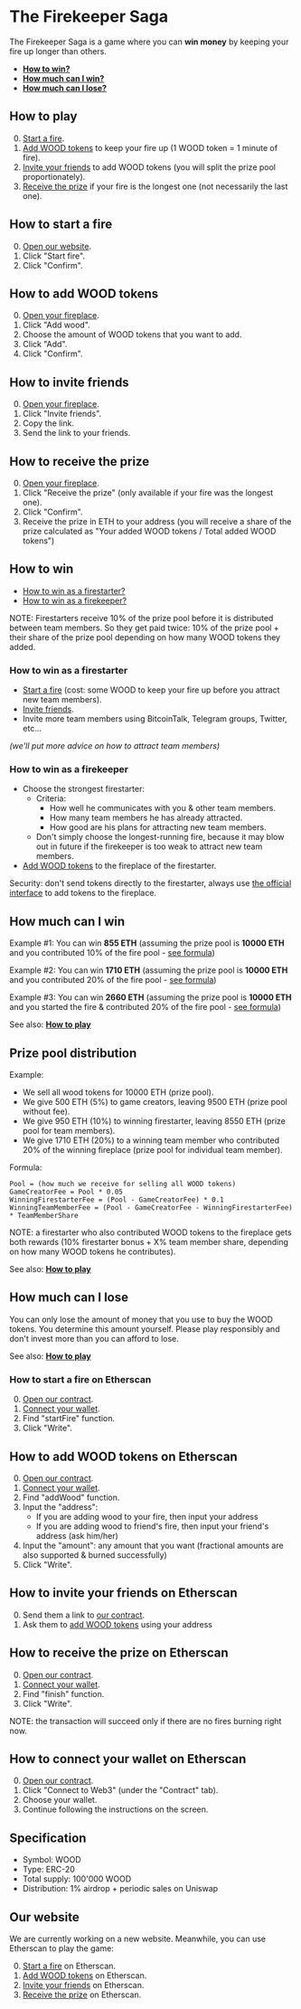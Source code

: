# The Firekeeper Saga

The Firekeeper Saga is a game where you can **win money** by keeping your fire up longer than others.

* **[How to win?](#how-to-win)**
* **[How much can I win?](#how-much-can-i-win)**
* **[How much can I lose?](#how-much-can-i-lose)**

## How to play

0. [Start a fire](#how-to-start-a-fire).
0. [Add WOOD tokens](#how-to-add-wood-tokens) to keep your fire up (1 WOOD token = 1 minute of fire).
0. [Invite your friends](#how-to-invite-friends) to add WOOD tokens (you will split the prize pool proportionately).
0. [Receive the prize](#how-to-receive-the-prize) if your fire is the longest one (not necessarily the last one).

## How to start a fire

0. [Open our website](#our-website).
0. Click "Start fire".
0. Click "Confirm".

## How to add WOOD tokens

0. [Open your fireplace](#your-fireplace).
0. Click "Add wood".
0. Choose the amount of WOOD tokens that you want to add.
0. Click "Add".
0. Click "Confirm".

## How to invite friends

0. [Open your fireplace](#your-fireplace).
0. Click "Invite friends".
0. Copy the link.
0. Send the link to your friends.

## How to receive the prize

0. [Open your fireplace](#your-fireplace).
0. Click "Receive the prize" (only available if your fire was the longest one).
0. Click "Confirm".
0. Receive the prize in ETH to your address (you will receive a share of the prize calculated as "Your added WOOD tokens / Total added WOOD tokens")

## How to win

* [How to win as a firestarter?](#how-to-win-as-a-firestarter)
* [How to win as a firekeeper?](#how-to-win-as-a-firekeeper)

NOTE: Firestarters receive 10% of the prize pool before it is distributed between team members. So they get paid twice: 10% of the prize pool + their share of the prize pool depending on how many WOOD tokens they added.

### How to win as a firestarter

* [Start a fire](#how-to-start-a-fire) (cost: some WOOD to keep your fire up before you attract new team members).
* [Invite friends](#how-to-invite-friends).
* Invite more team members using BitcoinTalk, Telegram groups, Twitter, etc...

*(we'll put more advice on how to attract team members)*

### How to win as a firekeeper

* Choose the strongest firestarter:
  * Criteria:
    * How well he communicates with you & other team members.
    * How many team members he has already attracted.
    * How good are his plans for attracting new team members.
  * Don't simply choose the longest-running fire, because it may blow out in future if the firekeeper is too weak to attract new team members.
* [Add WOOD tokens](#how-to-add-wood-tokens) to the fireplace of the firestarter.

Security: don't send tokens directly to the firestarter, always use [the official interface](#our-website) to add tokens to the fireplace.

## How much can I win

Example #1: You can win **855 ETH** (assuming the prize pool is **10000 ETH** and you contributed 10% of the fire pool - [see formula](#prize-pool-distribution))

Example #2: You can win **1710 ETH** (assuming the prize pool is **10000 ETH** and you contributed 20% of the fire pool - [see formula](#prize-pool-distribution))

Example #3: You can win **2660 ETH** (assuming the prize pool is **10000 ETH** and you started the fire & contributed 20% of the fire pool - [see formula](#prize-pool-distribution))

See also: **[How to play](#how-to-play)**

## Prize pool distribution

Example:

* We sell all wood tokens for 10000 ETH (prize pool).
* We give 500 ETH (5%) to game creators, leaving 9500 ETH (prize pool without fee).
* We give 950 ETH (10%) to winning firestarter, leaving 8550 ETH (prize pool for team members).
* We give 1710 ETH (20%) to a winning team member who contributed 20% of the winning fireplace (prize pool for individual team member).

Formula:

```
Pool = (how much we receive for selling all WOOD tokens)
GameCreatorFee = Pool * 0.05
WinningFirestarterFee = (Pool - GameCreatorFee) * 0.1
WinningTeamMemberFee = (Pool - GameCreatorFee - WinningFirestarterFee) * TeamMemberShare
```

NOTE: a firestarter who also contributed WOOD tokens to the fireplace gets both rewards (10% firestarter bonus + X% team member share, depending on how many WOOD tokens he contributes).

See also: **[How to play](#how-to-play)**

## How much can I lose

You can only lose the amount of money that you use to buy the WOOD tokens. You determine this amount yourself. Please play responsibly and don't invest more than you can afford to lose.

See also: **[How to play](#how-to-play)**

### How to start a fire on Etherscan

0. [Open our contract](#link-to-etherscan).
0. [Connect your wallet](#how-to-connect-your-wallet-on-etherscan).
0. Find "startFire" function.
0. Click "Write". 

## How to add WOOD tokens on Etherscan

0. [Open our contract](#link-to-etherscan).
0. [Connect your wallet](#how-to-connect-your-wallet-on-etherscan).
0. Find "addWood" function.
0. Input the "address":
   * If you are adding wood to your fire, then input your address
   * If you are adding wood to friend's fire, then input your friend's address (ask him/her)
0. Input the "amount": any amount that you want (fractional amounts are also supported & burned successfully)
0. Click "Write". 

## How to invite your friends on Etherscan

0. Send them a link to [our contract](#link-to-etherscan).
0. Ask them to [add WOOD tokens](#how-to-add-wood-tokens-on-etherscan) using your address

## How to receive the prize on Etherscan

0. [Open our contract](#link-to-etherscan).
0. [Connect your wallet](#how-to-connect-your-wallet-on-etherscan).
0. Find "finish" function.
0. Click "Write".

NOTE: the transaction will succeed only if there are no fires burning right now. 

## How to connect your wallet on Etherscan

0. [Open our contract](#link-to-etherscan).
0. Click "Connect to Web3" (under the "Contract" tab).
0. Choose your wallet.
0. Continue following the instructions on the screen. 

## Specification

* Symbol: WOOD
* Type: ERC-20
* Total supply: 100'000 WOOD
* Distribution: 1% airdrop + periodic sales on Uniswap

## Our website

We are currently working on a new website. Meanwhile, you can use Etherscan to play the game:

0. [Start a fire](#how-to-start-a-fire-on-etherscan) on Etherscan.
0. [Add WOOD tokens](#how-to-add-wood-tokens-on-etherscan) on Etherscan.
0. [Invite your friends](#how-to-invite-friends-on-etherscan) on Etherscan.
0. [Receive the prize](#how-to-receive-the-prize-on-etherscan) on Etherscan.
